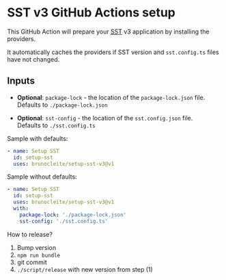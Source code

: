 # SST v3 GitHub Actions setup

This GitHub Action will prepare your [SST](https://sst.dev) v3 application by
installing the providers.

It automatically caches the providers if SST version and `sst.config.ts` files
have not changed.

## Inputs

- **Optional**: `package-lock` - the location of the `package-lock.json` file.  
  Defaults to `./package-lock.json`

- **Optional**: `sst-config` - the location of the `sst.config.json` file.  
  Defaults to `./sst.config.ts`

Sample with defaults:

```yaml
- name: Setup SST
  id: setup-sst
  uses: brunocleite/setup-sst-v3@v1
```

Sample without defaults:

```yaml
- name: Setup SST
  id: setup-sst
  uses: brunocleite/setup-sst-v3@v1
  with:
    package-lock: './package-lock.json'
    sst-config: './sst.config.ts'
```

How to release?

1. Bump version
2. `npm run bundle`
3. git commit
4. `./script/release` with new version from step (1)
